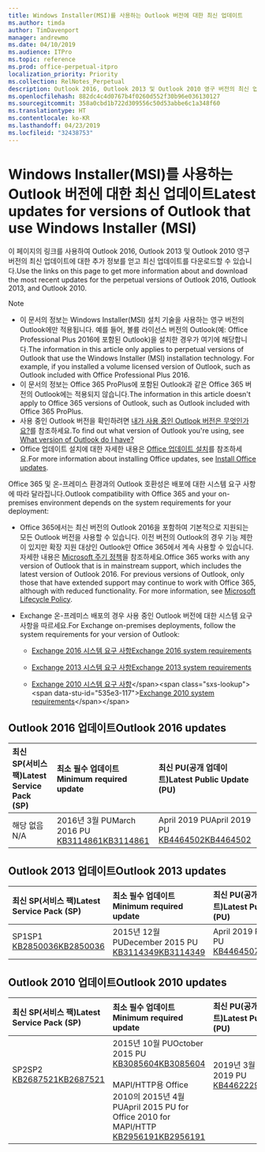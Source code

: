 ```yaml
---
title: Windows Installer(MSI)를 사용하는 Outlook 버전에 대한 최신 업데이트
ms.author: timda
author: TimDavenport
manager: andrewmo
ms.date: 04/10/2019
ms.audience: ITPro
ms.topic: reference
ms.prod: office-perpetual-itpro
localization_priority: Priority
ms.collection: RelNotes_Perpetual
description: Outlook 2016, Outlook 2013 및 Outlook 2010 영구 버전의 최신 업데이트 정보에 대한 링크를 IT 전문가에게 제공합니다.
ms.openlocfilehash: 882dc4c4d0767b4f0260d552f30b96e036130127
ms.sourcegitcommit: 358a0cbd1b722d309556c50d53abbe6c1a348f60
ms.translationtype: HT
ms.contentlocale: ko-KR
ms.lasthandoff: 04/23/2019
ms.locfileid: "32438753"
---
```

# <a name="latest-updates-for-versions-of-outlook-that-use-windows-installer-msi"></a><span data-ttu-id="535e3-103">Windows Installer(MSI)를 사용하는 Outlook 버전에 대한 최신 업데이트</span><span class="sxs-lookup"><span data-stu-id="535e3-103">Latest updates for versions of Outlook that use Windows Installer (MSI)</span></span>

<span data-ttu-id="535e3-104">이 페이지의 링크를 사용하여 Outlook 2016, Outlook 2013 및 Outlook 2010 영구 버전의 최신 업데이트에 대한 추가 정보를 얻고 최신 업데이트를 다운로드할 수 있습니다.</span><span class="sxs-lookup"><span data-stu-id="535e3-104">Use the links on this page to get more information about and download the most recent updates for the perpetual versions of Outlook 2016, Outlook 2013, and Outlook 2010.</span></span>
  
> [!NOTE]
> - <span data-ttu-id="535e3-p101">이 문서의 정보는 Windows Installer(MSI) 설치 기술을 사용하는 영구 버전의 Outlook에만 적용됩니다. 예를 들어, 볼륨 라이선스 버전의 Outlook(예: Office Professional Plus 2016에 포함된 Outlook)을 설치한 경우가 여기에 해당합니다.</span><span class="sxs-lookup"><span data-stu-id="535e3-p101">The information in this article only applies to perpetual versions of Outlook that use the Windows Installer (MSI) installation technology. For example, if you installed a volume licensed version of Outlook, such as Outlook included with Office Professional Plus 2016.</span></span>
> - <span data-ttu-id="535e3-107">이 문서의 정보는 Office 365 ProPlus에 포함된 Outlook과 같은 Office 365 버전의 Outlook에는 적용되지 않습니다.</span><span class="sxs-lookup"><span data-stu-id="535e3-107">The information in this article doesn't apply to Office 365 versions of Outlook, such as Outlook included with Office 365 ProPlus.</span></span>
> - <span data-ttu-id="535e3-108">사용 중인 Outlook 버전을 확인하려면 [내가 사용 중인 Outlook 버전은 무엇인가요?](https://support.office.com/article/b3a9568c-edb5-42b9-9825-d48d82b2257c)를 참조하세요.</span><span class="sxs-lookup"><span data-stu-id="535e3-108">To find out what version of Outlook you're using, see [What version of Outlook do I have?](https://support.office.com/article/b3a9568c-edb5-42b9-9825-d48d82b2257c)</span></span>
> - <span data-ttu-id="535e3-109">Office 업데이트 설치에 대한 자세한 내용은 [Office 업데이트 설치](https://support.office.com/article/2ab296f3-7f03-43a2-8e50-46de917611c5)를 참조하세요.</span><span class="sxs-lookup"><span data-stu-id="535e3-109">For more information about installing Office updates, see [Install Office updates](https://support.office.com/article/2ab296f3-7f03-43a2-8e50-46de917611c5).</span></span> 
  
<span data-ttu-id="535e3-110">Office 365 및 온-프레미스 환경과의 Outlook 호환성은 배포에 대한 시스템 요구 사항에 따라 달라집니다.</span><span class="sxs-lookup"><span data-stu-id="535e3-110">Outlook compatibility with Office 365 and your on-premises environment depends on the system requirements for your deployment:</span></span>
  
- <span data-ttu-id="535e3-p102">Office 365에서는 최신 버전의 Outlook 2016을 포함하여 기본적으로 지원되는 모든 Outlook 버전을 사용할 수 있습니다. 이전 버전의 Outlook의 경우 기능 제한이 있지만 확장 지원 대상인 Outlook만 Office 365에서 계속 사용할 수 있습니다. 자세한 내용은 [Microsoft 주기 정책](https://support.microsoft.com/lifecycle)을 참조하세요.</span><span class="sxs-lookup"><span data-stu-id="535e3-p102">Office 365 works with any version of Outlook that is in mainstream support, which includes the latest version of Outlook 2016. For previous versions of Outlook, only those that have extended support may continue to work with Office 365, although with reduced functionality. For more information, see [Microsoft Lifecycle Policy](https://support.microsoft.com/lifecycle).</span></span>
    
- <span data-ttu-id="535e3-114">Exchange 온-프레미스 배포의 경우 사용 중인 Outlook 버전에 대한 시스템 요구 사항을 따르세요.</span><span class="sxs-lookup"><span data-stu-id="535e3-114">For Exchange on-premises deployments, follow the system requirements for your version of Outlook:</span></span>
    
  - [<span data-ttu-id="535e3-115">Exchange 2016 시스템 요구 사항</span><span class="sxs-lookup"><span data-stu-id="535e3-115">Exchange 2016 system requirements</span></span>](https://docs.microsoft.com/Exchange/plan-and-deploy/system-requirements)
    
  - [<span data-ttu-id="535e3-116">Exchange 2013 시스템 요구 사항</span><span class="sxs-lookup"><span data-stu-id="535e3-116">Exchange 2013 system requirements</span></span>](https://docs.microsoft.com/exchange/exchange-2013-system-requirements-exchange-2013-help)
    
  - <span data-ttu-id="535e3-117">[Exchange 2010 시스템 요구 사항](https://docs.microsoft.com/previous-versions/office/exchange-server-2010/aa996719(v=exchg.141))</span><span class="sxs-lookup"><span data-stu-id="535e3-117">[Exchange 2010 system requirements](https://docs.microsoft.com/previous-versions/office/exchange-server-2010/aa996719(v=exchg.141))</span></span>

   
## <a name="outlook-2016-updates"></a><span data-ttu-id="535e3-118">Outlook 2016 업데이트</span><span class="sxs-lookup"><span data-stu-id="535e3-118">Outlook 2016 updates</span></span>

|<span data-ttu-id="535e3-119">**최신 SP(서비스 팩)**</span><span class="sxs-lookup"><span data-stu-id="535e3-119">**Latest Service Pack (SP)**</span></span>|<span data-ttu-id="535e3-120">**최소 필수 업데이트**</span><span class="sxs-lookup"><span data-stu-id="535e3-120">**Minimum required update**</span></span>|<span data-ttu-id="535e3-121">**최신 PU(공개 업데이트)**</span><span class="sxs-lookup"><span data-stu-id="535e3-121">**Latest Public Update (PU)**</span></span>|
|:-----|:-----|:-----|
|<span data-ttu-id="535e3-122">해당 없음</span><span class="sxs-lookup"><span data-stu-id="535e3-122">N/A</span></span>  <br/> |<span data-ttu-id="535e3-123">2016년 3월 PU</span><span class="sxs-lookup"><span data-stu-id="535e3-123">March 2016 PU</span></span> <br/>[<span data-ttu-id="535e3-124">KB3114861</span><span class="sxs-lookup"><span data-stu-id="535e3-124">KB3114861</span></span>](https://support.microsoft.com/help/3114861) <br/> |<span data-ttu-id="535e3-125">April 2019 PU</span><span class="sxs-lookup"><span data-stu-id="535e3-125">April 2019 PU</span></span> <br/>[<span data-ttu-id="535e3-126">KB4464502</span><span class="sxs-lookup"><span data-stu-id="535e3-126">KB4464502</span></span>](https://support.microsoft.com/help/4464502) 

## <a name="outlook-2013-updates"></a><span data-ttu-id="535e3-127">Outlook 2013 업데이트</span><span class="sxs-lookup"><span data-stu-id="535e3-127">Outlook 2013 updates</span></span>

|<span data-ttu-id="535e3-128">**최신 SP(서비스 팩)**</span><span class="sxs-lookup"><span data-stu-id="535e3-128">**Latest Service Pack (SP)**</span></span>|<span data-ttu-id="535e3-129">**최소 필수 업데이트**</span><span class="sxs-lookup"><span data-stu-id="535e3-129">**Minimum required update**</span></span>|<span data-ttu-id="535e3-130">**최신 PU(공개 업데이트)**</span><span class="sxs-lookup"><span data-stu-id="535e3-130">**Latest Public Update (PU)**</span></span>|
|:-----|:-----|:-----|
|<span data-ttu-id="535e3-131">SP1</span><span class="sxs-lookup"><span data-stu-id="535e3-131">SP1</span></span>  <br/>[<span data-ttu-id="535e3-132">KB2850036</span><span class="sxs-lookup"><span data-stu-id="535e3-132">KB2850036</span></span>](https://go.microsoft.com/fwlink/p/?LinkId=512538) <br/> |<span data-ttu-id="535e3-133">2015년 12월 PU</span><span class="sxs-lookup"><span data-stu-id="535e3-133">December 2015 PU</span></span> <br/>[<span data-ttu-id="535e3-134">KB3114349</span><span class="sxs-lookup"><span data-stu-id="535e3-134">KB3114349</span></span>](https://support.microsoft.com/kb/3114349) <br/> |<span data-ttu-id="535e3-135">April 2019 PU</span><span class="sxs-lookup"><span data-stu-id="535e3-135">April 2019 PU</span></span> <br/>[<span data-ttu-id="535e3-136">KB4464507</span><span class="sxs-lookup"><span data-stu-id="535e3-136">KB4464507</span></span>](https://support.microsoft.com/help/4464507)  |
   
## <a name="outlook-2010-updates"></a><span data-ttu-id="535e3-137">Outlook 2010 업데이트</span><span class="sxs-lookup"><span data-stu-id="535e3-137">Outlook 2010 updates</span></span>

|<span data-ttu-id="535e3-138">**최신 SP(서비스 팩)**</span><span class="sxs-lookup"><span data-stu-id="535e3-138">**Latest Service Pack (SP)**</span></span>|<span data-ttu-id="535e3-139">**최소 필수 업데이트**</span><span class="sxs-lookup"><span data-stu-id="535e3-139">**Minimum required update**</span></span>|<span data-ttu-id="535e3-140">**최신 PU(공개 업데이트)**</span><span class="sxs-lookup"><span data-stu-id="535e3-140">**Latest Public Update (PU)**</span></span>|
|:-----|:-----|:-----|
|<span data-ttu-id="535e3-141">SP2</span><span class="sxs-lookup"><span data-stu-id="535e3-141">SP2</span></span> <br/>[<span data-ttu-id="535e3-142">KB2687521</span><span class="sxs-lookup"><span data-stu-id="535e3-142">KB2687521</span></span>](https://go.microsoft.com/fwlink/p/?LinkId=512542) <br><br><br><br/> |<span data-ttu-id="535e3-143">2015년 10월 PU</span><span class="sxs-lookup"><span data-stu-id="535e3-143">October 2015 PU</span></span> <br/> [<span data-ttu-id="535e3-144">KB3085604</span><span class="sxs-lookup"><span data-stu-id="535e3-144">KB3085604</span></span>](https://support.microsoft.com/kb/3085604) <br/><br/>  <span data-ttu-id="535e3-145">MAPI/HTTP용 Office 2010의 2015년 4월 PU</span><span class="sxs-lookup"><span data-stu-id="535e3-145">April 2015 PU for Office 2010 for MAPI/HTTP</span></span> <br/> [<span data-ttu-id="535e3-146">KB2956191</span><span class="sxs-lookup"><span data-stu-id="535e3-146">KB2956191</span></span>](https://support.microsoft.com/ko-KR/help/2956191/april-14-2015-update-for-office-2010-kb2956191) <br/> |<span data-ttu-id="535e3-147">2019년 3월 PU</span><span class="sxs-lookup"><span data-stu-id="535e3-147">March 2019 PU</span></span> <br/>[<span data-ttu-id="535e3-148">KB4462229</span><span class="sxs-lookup"><span data-stu-id="535e3-148">KB4462229</span></span>](https://support.microsoft.com/help/4462229) <br><br><br><br/>|
   

